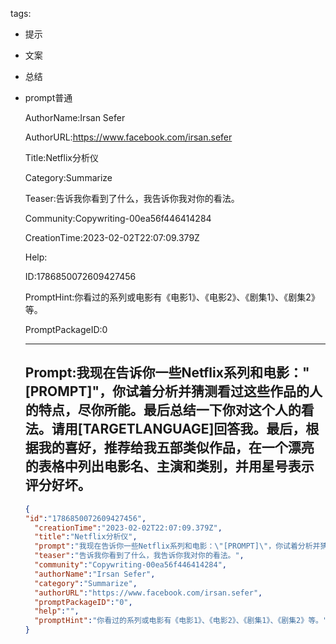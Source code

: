   tags: 
- 提示
- 文案
- 总结
- prompt普通

  AuthorName:Irsan Sefer

  AuthorURL:https://www.facebook.com/irsan.sefer

  Title:Netflix分析仪

  Category:Summarize

  Teaser:告诉我你看到了什么，我告诉你我对你的看法。

  Community:Copywriting-00ea56f446414284

  CreationTime:2023-02-02T22:07:09.379Z

  Help:

  ID:1786850072609427456

  PromptHint:你看过的系列或电影有《电影1》、《电影2》、《剧集1》、《剧集2》等。

  PromptPackageID:0

  ---

  ## Prompt:我现在告诉你一些Netflix系列和电影："[PROMPT]"，你试着分析并猜测看过这些作品的人的特点，尽你所能。最后总结一下你对这个人的看法。请用[TARGETLANGUAGE]回答我。最后，根据我的喜好，推荐给我五部类似作品，在一个漂亮的表格中列出电影名、主演和类别，并用星号表示评分好坏。

  ```json
  {
  "id":"1786850072609427456",
    "creationTime":"2023-02-02T22:07:09.379Z",
    "title":"Netflix分析仪",
    "prompt":"我现在告诉你一些Netflix系列和电影：\"[PROMPT]\"，你试着分析并猜测看过这些作品的人的特点，尽你所能。最后总结一下你对这个人的看法。请用[TARGETLANGUAGE]回答我。最后，根据我的喜好，推荐给我五部类似作品，在一个漂亮的表格中列出电影名、主演和类别，并用星号表示评分好坏。",
    "teaser":"告诉我你看到了什么，我告诉你我对你的看法。",
    "community":"Copywriting-00ea56f446414284",
    "authorName":"Irsan Sefer",
    "category":"Summarize",
    "authorURL":"https://www.facebook.com/irsan.sefer",
    "promptPackageID":"0",
    "help":"",
    "promptHint":"你看过的系列或电影有《电影1》、《电影2》、《剧集1》、《剧集2》等。"
  }
  ```

